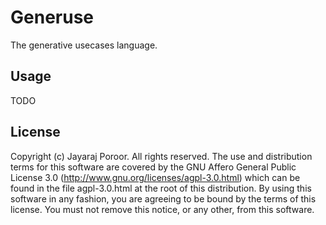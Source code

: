 # Generuse

The generative usecases language.

## Usage

TODO

## License

Copyright (c) Jayaraj Poroor. All rights reserved.
The use and distribution terms for this software are covered by the
GNU Affero General Public License 3.0 
(http://www.gnu.org/licenses/agpl-3.0.html)
which can be found in the file agpl-3.0.html at the root of this distribution.
By using this software in any fashion, you are agreeing to be bound by the terms of this license.
You must not remove this notice, or any other, from this software.

